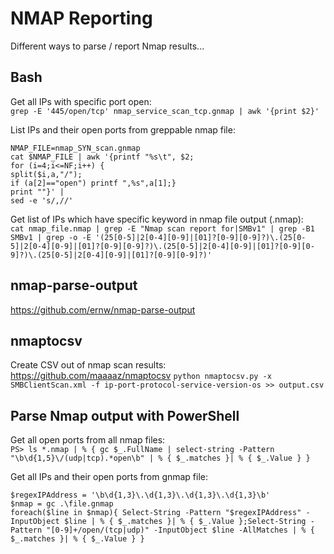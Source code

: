 # NMAP Reporting
Different ways to parse / report Nmap results...

## Bash
Get all IPs with specific port open:   
`grep -E '445/open/tcp' nmap_service_scan_tcp.gnmap | awk '{print $2}'`   

List IPs and their open ports from greppable nmap file:   
```
NMAP_FILE=nmap_SYN_scan.gnmap
cat $NMAP_FILE | awk '{printf "%s\t", $2;
for (i=4;i<=NF;i++) {
split($i,a,"/");
if (a[2]=="open") printf ",%s",a[1];}
print ""}' |
sed -e 's/,//'
```   

Get list of IPs which have specific keyword in nmap file output (.nmap):   
`cat nmap_file.nmap | grep -E "Nmap scan report for|SMBv1" | grep -B1 SMBv1 | grep -o -E '(25[0-5]|2[0-4][0-9]|[01]?[0-9][0-9]?)\.(25[0-5]|2[0-4][0-9]|[01]?[0-9][0-9]?)\.(25[0-5]|2[0-4][0-9]|[01]?[0-9][0-9]?)\.(25[0-5]|2[0-4][0-9]|[01]?[0-9][0-9]?)'`   


## nmap-parse-output
https://github.com/ernw/nmap-parse-output   

## nmaptocsv
Create CSV out of nmap scan results: https://github.com/maaaaz/nmaptocsv
`python nmaptocsv.py -x SMBClientScan.xml -f ip-port-protocol-service-version-os >> output.csv`   

## Parse Nmap output with PowerShell
Get all open ports from all nmap files:   
`PS> ls *.nmap | % { gc $_.FullName | select-string -Pattern "\b\d{1,5}\/(udp|tcp).*open\b" | % { $_.matches }| % { $_.Value } }`   

Get all IPs and their open ports from gnmap file:   
``` 
$regexIPAddress = '\b\d{1,3}\.\d{1,3}\.\d{1,3}\.\d{1,3}\b'
$nmap = gc .\file.gnmap
foreach($line in $nmap){ Select-String -Pattern "$regexIPAddress" -InputObject $line | % { $_.matches }| % { $_.Value };Select-String -Pattern "[0-9]+/open/(tcp|udp)" -InputObject $line -AllMatches | % { $_.matches }| % { $_.Value } }
```   
